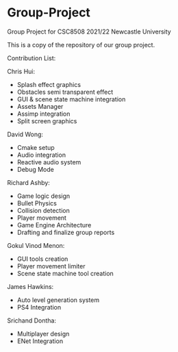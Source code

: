 # Group-Project

Group Project for CSC8508 2021/22 Newcastle University

This is a copy of the repository of our group project.

Contribution List:

Chris Hui:
 - Splash effect graphics
 - Obstacles semi transparent effect
 - GUI & scene state machine integration
 - Assets Manager
 - Assimp integration
 - Split screen graphics

David Wong:
 - Cmake setup
 - Audio integration
 - Reactive audio system
 - Debug Mode

Richard Ashby:
 - Game logic design
 - Bullet Physics
 - Collision detection
 - Player movement
 - Game Engine Architecture
 - Drafting and finalize group reports

Gokul Vinod Menon:
 - GUI tools creation
 - Player movement limiter
 - Scene state machine tool creation

James Hawkins:
 - Auto level generation system
 - PS4 Integration

Srichand Dontha:
 - Multiplayer design
 - ENet Integration
